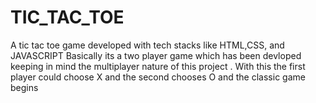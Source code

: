 # TIC_TAC_TOE
A tic tac toe game developed with tech stacks like HTML,CSS, and JAVASCRIPT
Basically its a two player game which has been devloped keeping in mind the multiplayer nature of this project . With this the first player could choose X and the second chooses O and the classic game begins
